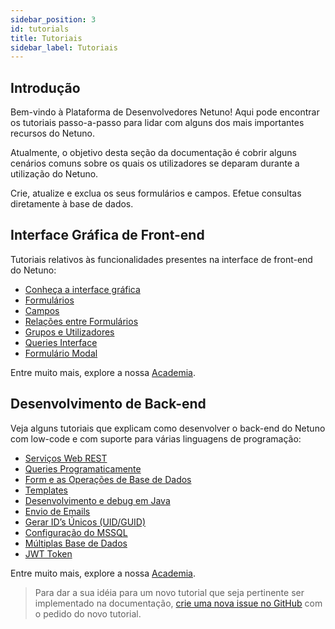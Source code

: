 ```yaml
---
sidebar_position: 3
id: tutorials
title: Tutoriais
sidebar_label: Tutoriais
---
```


## Introdução

Bem-vindo à Plataforma de Desenvolvedores Netuno! Aqui pode encontrar os tutoriais passo-a-passo para lidar com alguns dos mais importantes recursos do Netuno.

Atualmente, o objetivo desta seção da documentação é cobrir alguns cenários comuns sobre os quais os utilizadores se deparam durante a utilização do Netuno.

Crie, atualize e exclua os seus formulários e campos. Efetue consultas diretamente à base de dados.


## Interface Gráfica de Front-end

Tutoriais relativos às funcionalidades presentes na interface de front-end do Netuno:

* [Conheça a interface gráfica](/docs/academy/ui/graphical-interface)
* [Formulários](/docs/academy/ui/forms)
* [Campos](/docs/academy/ui/fields)
* [Relações entre Formulários](/docs/academy/ui/relationships-between-forms)
* [Grupos e Utilizadores](/docs/academy/ui/groups-users)
* [Queries Interface](/docs/academy/ui/queries-interface)
* [Formulário Modal](/docs/academy/explore/modal-form)

Entre muito mais, explore a nossa [Academia](https://doc.netuno.org/docs/academy/overview).

## Desenvolvimento de Back-end

Veja alguns tutoriais que explicam como desenvolver o back-end do Netuno com low-code e com suporte para várias 
linguagens de programação:

* [Serviços Web REST](/docs/academy/server/services/rest)
* [Queries Programaticamente](/docs/academy/server/database/db-query-execute)
* [Form e as Operações de Base de Dados](/docs/academy/server/database/db-form-operations)
* [Templates](/docs/academy/server/templates)
* [Desenvolvimento e debug em Java](/docs/academy/server/development-debug-java)
* [Envio de Emails](/docs/academy/server/services/sending-emails)
* [Gerar ID’s Únicos (UID/GUID)](/docs/academy/server/services/generate-uid-guid)
* [Configuração do MSSQL](/docs/academy/server/database/mssql)
* [Múltiplas Base de Dados](/docs/academy/server/database/multiple-databases)
* [JWT Token](/docs/academy/server/services/jwt)

Entre muito mais, explore a nossa [Academia](https://doc.netuno.org/docs/academy/overview).

> Para dar a sua idéia para um novo tutorial que seja pertinente ser implementado na documentação, 
> [crie uma nova issue no GitHub](https://github.com/netuno-org/doc) com o pedido do novo tutorial.
